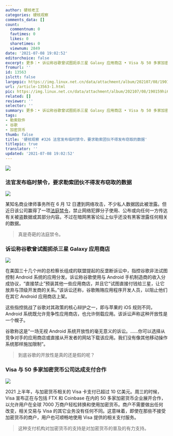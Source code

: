 ```yaml
---
author: 硬核老王
categories: 硬核观察
comments_data: []
count:
  commentnum: 0
  favtimes: 0
  likes: 0
  sharetimes: 0
  viewnum: 2849
date: '2021-07-08 19:02:52'
editorchoice: false
excerpt: 更多：• 诉讼称谷歌曾试图扼杀三星 Galaxy 应用商店 • Visa 与 50 多家加密货币公司达成支付合作
fromurl: ''
id: 13563
islctt: false
largepic: https://img.linux.net.cn/data/attachment/album/202107/08/190159hi6spzfpqlandppp.jpg
url: /article-13563-1.html
pic: https://img.linux.net.cn/data/attachment/album/202107/08/190159hi6spzfpqlandppp.jpg.thumb.jpg
related: []
reviewer: ''
selector: ''
summary: 更多：• 诉讼称谷歌曾试图扼杀三星 Galaxy 应用商店 • Visa 与 50 多家加密货币公司达成支付合作
tags:
- 勒索软件
- 谷歌
- 加密货币
thumb: false
title: '硬核观察 #326 法官发布临时禁令，要求勒索团伙不得发布窃取的数据'
titlepic: true
translator: ''
updated: '2021-07-08 19:02:52'
---
```


![](https://img.linux.net.cn/data/attachment/album/202107/08/190159hi6spzfpqlandppp.jpg)


### 法官发布临时禁令，要求勒索团伙不得发布窃取的数据


![](https://img.linux.net.cn/data/attachment/album/202107/08/190221actb77m8u7k578k3.jpg)


某知名商业律师事务所在 6 月 12 日遭到网络攻击，不少私人数据因此被泄露。但近日该公司赢得了一项[法庭禁令](https://www.judiciary.uk/judgments/new-square-limited-v-person-or-persons-unknown-privacy-order/)，禁止网络犯罪分子使用、公布或向任何一方传达有关被盗数据或其部分内容。不过在暗网黑客论坛上似乎还没有黑客泄露任何相关的数据。



> 
> 真是奇葩的法庭禁令。
> 
> 
> 


### 诉讼称谷歌曾试图扼杀三星 Galaxy 应用商店


![](https://img.linux.net.cn/data/attachment/album/202107/08/190233a4rrlrrb1ihp9n0h.jpg)


在美国三十几个州的总检察长组成的联盟提起的反垄断诉讼中，指控谷歌非法试图控制 Android 系统的应用分发。诉讼称谷歌使用与 Android 手机制造商的收入分成协议，“直接禁止”预装其他一些应用商店，并且它“试图直接付钱给三星，让它放弃与顶级开发商的关系。”该诉讼还称，谷歌贿赂应用程序开发人员，以阻止他们在其它 Android 应用商店上架。


这些指控挑战了谷歌对其政策的核心辩护之一，即与苹果的 iOS 规则不同，Android 系统既允许竞争性应用商店，也允许侧载应用。该诉讼声称这种开放性是一个幌子。


谷歌称这是“一场无视 Android 系统开放性的毫无意义的诉讼。……你可以选择从竞争对手的应用商店或直接从开发者的网站下载该应用。我们没有像其他移动操作系统那样施加限制”。



> 
> 到底谷歌的开放性是真的还是假的呢？
> 
> 
> 


### Visa 与 50 多家加密货币公司达成支付合作


![](https://img.linux.net.cn/data/attachment/album/202107/08/190240b2ab4u9isfhai2i3.jpg)


2021 上半年，与加密货币相关的 Visa 卡支付已超过 10 亿美元。周三的时候，Visa 宣布正在与包括 FTX 和 Coinbase 在内的 50 多家加密货币企业展开合作，以允许用户在全球 7000 万商户轻松转换和使用加密货币。商户不需要做出任何改变，相关交易与 Visa 的其它业务没有任何不同。这意味着，即使在那些不接受加密货币的商户，用户也可顺畅地使用 Visa 提供的相关支付服务。



> 
> 这种支付机构对加密货币的支持是对加密货币的普及的有力支持。
> 
> 
>